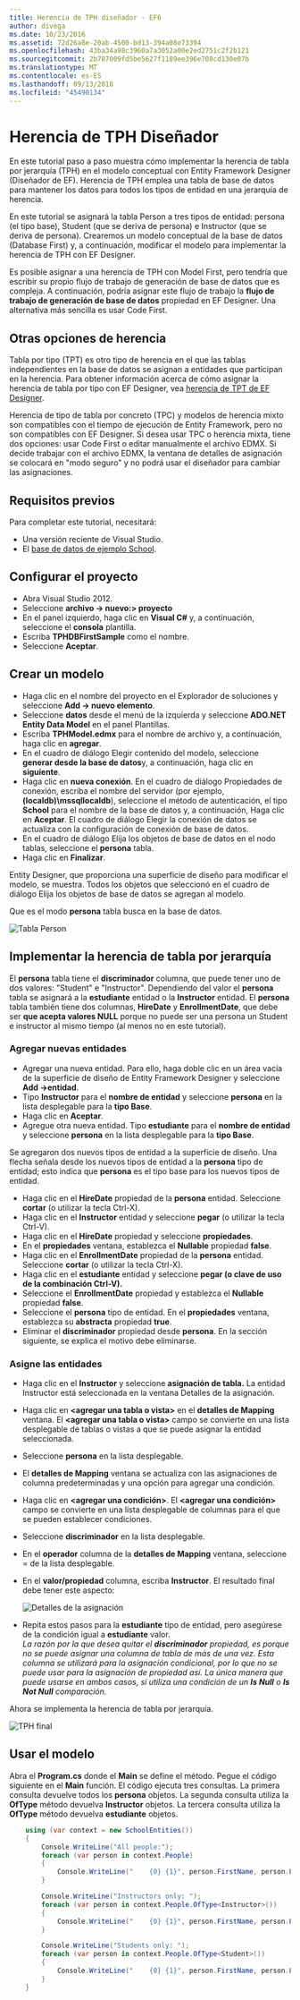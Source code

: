 ```yaml
---
title: Herencia de TPH diseñador - EF6
author: divega
ms.date: 10/23/2016
ms.assetid: 72d26a8e-20ab-4500-bd13-394a08e73394
ms.openlocfilehash: 43ba34a98c3960a7a3052a00e2ed2751c2f2b121
ms.sourcegitcommit: 2b787009fd5be5627f1189ee396e708cd130e07b
ms.translationtype: MT
ms.contentlocale: es-ES
ms.lasthandoff: 09/13/2018
ms.locfileid: "45490134"
---
```

# <a name="designer-tph-inheritance"></a>Herencia de TPH Diseñador
En este tutorial paso a paso muestra cómo implementar la herencia de tabla por jerarquía (TPH) en el modelo conceptual con Entity Framework Designer (Diseñador de EF). Herencia de TPH emplea una tabla de base de datos para mantener los datos para todos los tipos de entidad en una jerarquía de herencia.

En este tutorial se asignará la tabla Person a tres tipos de entidad: persona (el tipo base), Student (que se deriva de persona) e Instructor (que se deriva de persona). Crearemos un modelo conceptual de la base de datos (Database First) y, a continuación, modificar el modelo para implementar la herencia de TPH con EF Designer.

Es posible asignar a una herencia de TPH con Model First, pero tendría que escribir su propio flujo de trabajo de generación de base de datos que es compleja. A continuación, podría asignar este flujo de trabajo la **flujo de trabajo de generación de base de datos** propiedad en EF Designer. Una alternativa más sencilla es usar Code First.

## <a name="other-inheritance-options"></a>Otras opciones de herencia

Tabla por tipo (TPT) es otro tipo de herencia en el que las tablas independientes en la base de datos se asignan a entidades que participan en la herencia.  Para obtener información acerca de cómo asignar la herencia de tabla por tipo con EF Designer, vea [herencia de TPT de EF Designer](~/ef6/modeling/designer/inheritance/tpt.md).

Herencia de tipo de tabla por concreto (TPC) y modelos de herencia mixto son compatibles con el tiempo de ejecución de Entity Framework, pero no son compatibles con EF Designer. Si desea usar TPC o herencia mixta, tiene dos opciones: usar Code First o editar manualmente el archivo EDMX. Si decide trabajar con el archivo EDMX, la ventana de detalles de asignación se colocará en "modo seguro" y no podrá usar el diseñador para cambiar las asignaciones.

## <a name="prerequisites"></a>Requisitos previos

Para completar este tutorial, necesitará:

- Una versión reciente de Visual Studio.
- El [base de datos de ejemplo School](~/ef6/resources/school-database.md).

## <a name="set-up-the-project"></a>Configurar el proyecto

-   Abra Visual Studio 2012.
-   Seleccione **archivo -&gt; nuevo:&gt; proyecto**
-   En el panel izquierdo, haga clic en **Visual C\#** y, a continuación, seleccione el **consola** plantilla.
-   Escriba **TPHDBFirstSample** como el nombre.
-   Seleccione **Aceptar**.

## <a name="create-a-model"></a>Crear un modelo

-   Haga clic en el nombre del proyecto en el Explorador de soluciones y seleccione **Add -&gt; nuevo elemento**.
-   Seleccione **datos** desde el menú de la izquierda y seleccione **ADO.NET Entity Data Model** en el panel Plantillas.
-   Escriba **TPHModel.edmx** para el nombre de archivo y, a continuación, haga clic en **agregar**.
-   En el cuadro de diálogo Elegir contenido del modelo, seleccione **generar desde la base de datos**y, a continuación, haga clic en **siguiente**.
-   Haga clic en **nueva conexión**.
    En el cuadro de diálogo Propiedades de conexión, escriba el nombre del servidor (por ejemplo, **(localdb)\\mssqllocaldb**), seleccione el método de autenticación, el tipo **School** para el nombre de la base de datos y, a continuación, Haga clic en **Aceptar**.
    El cuadro de diálogo Elegir la conexión de datos se actualiza con la configuración de conexión de base de datos.
-   En el cuadro de diálogo Elija los objetos de base de datos en el nodo tablas, seleccione el **persona** tabla.
-   Haga clic en **Finalizar**.

Entity Designer, que proporciona una superficie de diseño para modificar el modelo, se muestra. Todos los objetos que seleccionó en el cuadro de diálogo Elija los objetos de base de datos se agregan al modelo.

Que es el modo **persona** tabla busca en la base de datos.

![Tabla Person](~/ef6/media/persontable.png) 

## <a name="implement-table-per-hierarchy-inheritance"></a>Implementar la herencia de tabla por jerarquía

El **persona** tabla tiene el **discriminador** columna, que puede tener uno de dos valores: "Student" e "Instructor". Dependiendo del valor el **persona** tabla se asignará a la **estudiante** entidad o la **Instructor** entidad. El **persona** tabla también tiene dos columnas, **HireDate** y **EnrollmentDate**, que debe ser **que acepta valores NULL** porque no puede ser una persona un Student e instructor al mismo tiempo (al menos no en este tutorial).

### <a name="add-new-entities"></a>Agregar nuevas entidades

-   Agregar una nueva entidad.
    Para ello, haga doble clic en un área vacía de la superficie de diseño de Entity Framework Designer y seleccione **Add -&gt;entidad**.
-   Tipo **Instructor** para el **nombre de entidad** y seleccione **persona** en la lista desplegable para la **tipo Base**.
-   Haga clic en **Aceptar**.
-   Agregue otra nueva entidad. Tipo **estudiante** para el **nombre de entidad** y seleccione **persona** en la lista desplegable para la **tipo Base**.

Se agregaron dos nuevos tipos de entidad a la superficie de diseño. Una flecha señala desde los nuevos tipos de entidad a la **persona** tipo de entidad; esto indica que **persona** es el tipo base para los nuevos tipos de entidad.

-   Haga clic en el **HireDate** propiedad de la **persona** entidad. Seleccione **cortar** (o utilizar la tecla Ctrl-X).
-   Haga clic en el **Instructor** entidad y seleccione **pegar** (o utilizar la tecla Ctrl-V).
-   Haga clic en el **HireDate** propiedad y seleccione **propiedades**.
-   En el **propiedades** ventana, establezca el **Nullable** propiedad **false**.
-   Haga clic en el **EnrollmentDate** propiedad de la **persona** entidad. Seleccione **cortar** (o utilizar la tecla Ctrl-X).
-   Haga clic en el **estudiante** entidad y seleccione **pegar (o clave de uso de la combinación Ctrl-V).**
-   Seleccione el **EnrollmentDate** propiedad y establezca el **Nullable** propiedad **false**.
-   Seleccione el **persona** tipo de entidad. En el **propiedades** ventana, establezca su **abstracta** propiedad **true**.
-   Eliminar el **discriminador** propiedad desde **persona**. En la sección siguiente, se explica el motivo debe eliminarse.

### <a name="map-the-entities"></a>Asigne las entidades

-   Haga clic en el **Instructor** y seleccione **asignación de tabla.**
    La entidad Instructor está seleccionada en la ventana Detalles de la asignación.
-   Haga clic en **&lt;agregar una tabla o vista&gt;** en el **detalles de Mapping** ventana.
    El **&lt;agregar una tabla o vista&gt;** campo se convierte en una lista desplegable de tablas o vistas a que se puede asignar la entidad seleccionada.
-   Seleccione **persona** en la lista desplegable.
-   El **detalles de Mapping** ventana se actualiza con las asignaciones de columna predeterminadas y una opción para agregar una condición.
-   Haga clic en  **&lt;agregar una condición&gt;**.
    El **&lt;agregar una condición&gt;** campo se convierte en una lista desplegable de columnas para el que se pueden establecer condiciones.
-   Seleccione **discriminador** en la lista desplegable.
-   En el **operador** columna de la **detalles de Mapping** ventana, seleccione = de la lista desplegable.
-   En el **valor/propiedad** columna, escriba **Instructor**. El resultado final debe tener este aspecto:

    ![Detalles de la asignación](~/ef6/media/mappingdetails2.png)

-   Repita estos pasos para la **estudiante** tipo de entidad, pero asegúrese de la condición igual a **estudiante** valor.  
    *La razón por la que desea quitar el **discriminador** propiedad, es porque no se puede asignar una columna de tabla de más de una vez. Esta columna se utilizará para la asignación condicional, por lo que no se puede usar para la asignación de propiedad así. La única manera que puede usarse en ambos casos, si utiliza una condición de un **Is Null** o **Is Not Null** comparación.*

Ahora se implementa la herencia de tabla por jerarquía.

![TPH final](~/ef6/media/finaltph.png)

## <a name="use-the-model"></a>Usar el modelo

Abra el **Program.cs** donde el **Main** se define el método. Pegue el código siguiente en el **Main** función. El código ejecuta tres consultas. La primera consulta devuelve todos los **persona** objetos. La segunda consulta utiliza la **OfType** método devuelva **Instructor** objetos. La tercera consulta utiliza la **OfType** método devuelva **estudiante** objetos.

``` csharp
    using (var context = new SchoolEntities())
    {
        Console.WriteLine("All people:");
        foreach (var person in context.People)
        {
            Console.WriteLine("    {0} {1}", person.FirstName, person.LastName);
        }

        Console.WriteLine("Instructors only: ");
        foreach (var person in context.People.OfType<Instructor>())
        {
            Console.WriteLine("    {0} {1}", person.FirstName, person.LastName);
        }

        Console.WriteLine("Students only: ");
        foreach (var person in context.People.OfType<Student>())
        {
            Console.WriteLine("    {0} {1}", person.FirstName, person.LastName);
        }
    }
```
